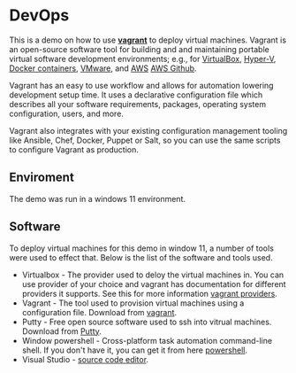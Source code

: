 # DevOps

This is a demo on how to use [**vagrant**](https://www.vagrantup.com/) to deploy virtual machines. Vagrant is an open-source software tool for building and and maintaining portable virtual software development environments; e.g., for [VirtualBox](https://www.vagrantup.com/docs/providers/virtualbox), [Hyper-V](https://www.vagrantup.com/docs/providers/hyperv), [Docker containers](https://www.vagrantup.com/docs/providers/docker), [VMware](https://www.vagrantup.com/docs/providers/vmware), and [AWS](https://www.vagrantup.com/docs/plugins/providers) [AWS Github](https://github.com/mitchellh/vagrant-aws).

Vagrant has an easy to use workflow and allows for automation lowering development setup time. It uses a declarative configuration file which describes all your software requirements, packages, operating system configuration, users, and more.

Vagrant also integrates with your existing configuration management tooling like Ansible, Chef, Docker, Puppet or Salt, so you can use the same scripts to configure Vagrant as production.

## Enviroment

The demo was run in a windows 11 environment.

## Software

To deploy virtual machines for this demo in window 11, a number of tools were used to effect that. Below is the list of the software and tools used.

- Virtualbox - The provider used to deloy the virtual machines in. You can use provider of your choice and vagrant has documentation for different providers it supports. See this for more information [vagrant providers](https://www.vagrantup.com/docs/providers).
- Vagrant - The tool used to provision virtual machines using a configuration file. Download from [vagrant](https://www.vagrantup.com/downloads).
- Putty - Free open source software used to ssh into vitrual machines. Download from [Putty](https://www.putty.org/).
- Window powershell - Cross-platform task automation command-line shell. If you don't have it, you can get it from here [powershell](https://docs.microsoft.com/en-us/powershell/scripting/overview?view=powershell-7.2). 
- Visual Studio - [source code editor](https://visualstudio.microsoft.com/).



